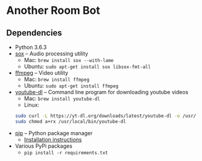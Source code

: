# Another Room Bot

## Dependencies

- Python 3.6.3
- [sox](http://sox.sourceforge.net/sox.html) – Audio processing utility
	- Mac:
	`brew install sox --with-lame`
	- Ubuntu:
	`sudo apt-get install sox libsox-fmt-all`
- [ffmpeg](https://www.ffmpeg.org/) – Video utility
	- Mac:
	`brew install ffmpeg`
	- Ubuntu:
	`sudo apt-get install ffmpeg`
- [youtube-dl](https://github.com/rg3/youtube-dl/) – Command line program for downloading youtube videos
	- Mac:
	`brew install youtube-dl`
	- Linux:
	```bash
	sudo curl -L https://yt-dl.org/downloads/latest/youtube-dl -o /usr/local/bin/youtube-dl
	sudo chmod a+rx /usr/local/bin/youtube-dl
	```
- [pip](https://pip.pypa.io/en/stable/) – Python package manager
	- [Installation instructions](https://pip.pypa.io/en/stable/installing/)
- Various PyPi packages
	- `pip install -r requirements.txt`
